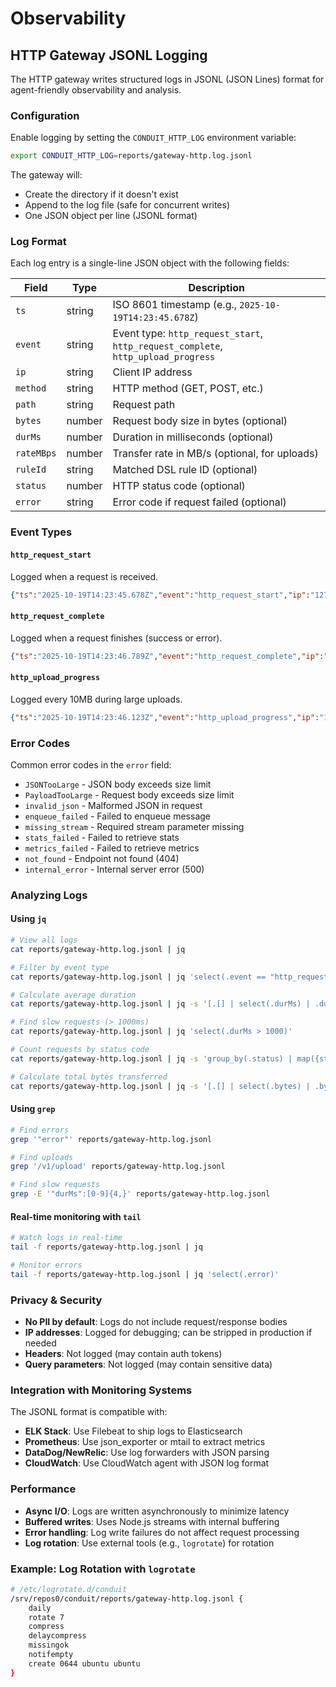 # Observability

## HTTP Gateway JSONL Logging

The HTTP gateway writes structured logs in JSONL (JSON Lines) format for agent-friendly observability and analysis.

### Configuration

Enable logging by setting the `CONDUIT_HTTP_LOG` environment variable:

```bash
export CONDUIT_HTTP_LOG=reports/gateway-http.log.jsonl
```

The gateway will:
- Create the directory if it doesn't exist
- Append to the log file (safe for concurrent writes)
- One JSON object per line (JSONL format)

### Log Format

Each log entry is a single-line JSON object with the following fields:

| Field | Type | Description |
|-------|------|-------------|
| `ts` | string | ISO 8601 timestamp (e.g., `2025-10-19T14:23:45.678Z`) |
| `event` | string | Event type: `http_request_start`, `http_request_complete`, `http_upload_progress` |
| `ip` | string | Client IP address |
| `method` | string | HTTP method (GET, POST, etc.) |
| `path` | string | Request path |
| `bytes` | number | Request body size in bytes (optional) |
| `durMs` | number | Duration in milliseconds (optional) |
| `rateMBps` | number | Transfer rate in MB/s (optional, for uploads) |
| `ruleId` | string | Matched DSL rule ID (optional) |
| `status` | number | HTTP status code (optional) |
| `error` | string | Error code if request failed (optional) |

### Event Types

#### `http_request_start`
Logged when a request is received.

```json
{"ts":"2025-10-19T14:23:45.678Z","event":"http_request_start","ip":"127.0.0.1","method":"POST","path":"/v1/upload","ruleId":"dsl_rule"}
```

#### `http_request_complete`
Logged when a request finishes (success or error).

```json
{"ts":"2025-10-19T14:23:46.789Z","event":"http_request_complete","ip":"127.0.0.1","method":"POST","path":"/v1/upload","bytes":104857600,"durMs":1234,"rateMBps":85.3,"ruleId":"dsl_rule","status":202}
```

#### `http_upload_progress`
Logged every 10MB during large uploads.

```json
{"ts":"2025-10-19T14:23:46.123Z","event":"http_upload_progress","ip":"127.0.0.1","method":"POST","path":"/v1/upload","bytes":10485760,"durMs":456,"rateMBps":23.0,"ruleId":"dsl_rule"}
```

### Error Codes

Common error codes in the `error` field:

- `JSONTooLarge` - JSON body exceeds size limit
- `PayloadTooLarge` - Request body exceeds size limit
- `invalid_json` - Malformed JSON in request
- `enqueue_failed` - Failed to enqueue message
- `missing_stream` - Required stream parameter missing
- `stats_failed` - Failed to retrieve stats
- `metrics_failed` - Failed to retrieve metrics
- `not_found` - Endpoint not found (404)
- `internal_error` - Internal server error (500)

### Analyzing Logs

#### Using `jq`

```bash
# View all logs
cat reports/gateway-http.log.jsonl | jq

# Filter by event type
cat reports/gateway-http.log.jsonl | jq 'select(.event == "http_request_complete")'

# Calculate average duration
cat reports/gateway-http.log.jsonl | jq -s '[.[] | select(.durMs) | .durMs] | add / length'

# Find slow requests (> 1000ms)
cat reports/gateway-http.log.jsonl | jq 'select(.durMs > 1000)'

# Count requests by status code
cat reports/gateway-http.log.jsonl | jq -s 'group_by(.status) | map({status: .[0].status, count: length})'

# Calculate total bytes transferred
cat reports/gateway-http.log.jsonl | jq -s '[.[] | select(.bytes) | .bytes] | add'
```

#### Using `grep`

```bash
# Find errors
grep '"error"' reports/gateway-http.log.jsonl

# Find uploads
grep '/v1/upload' reports/gateway-http.log.jsonl

# Find slow requests
grep -E '"durMs":[0-9]{4,}' reports/gateway-http.log.jsonl
```

#### Real-time monitoring with `tail`

```bash
# Watch logs in real-time
tail -f reports/gateway-http.log.jsonl | jq

# Monitor errors
tail -f reports/gateway-http.log.jsonl | jq 'select(.error)'
```

### Privacy & Security

- **No PII by default**: Logs do not include request/response bodies
- **IP addresses**: Logged for debugging; can be stripped in production if needed
- **Headers**: Not logged (may contain auth tokens)
- **Query parameters**: Not logged (may contain sensitive data)

### Integration with Monitoring Systems

The JSONL format is compatible with:
- **ELK Stack**: Use Filebeat to ship logs to Elasticsearch
- **Prometheus**: Use json_exporter or mtail to extract metrics
- **DataDog/NewRelic**: Use log forwarders with JSON parsing
- **CloudWatch**: Use CloudWatch agent with JSON log format

### Performance

- **Async I/O**: Logs are written asynchronously to minimize latency
- **Buffered writes**: Uses Node.js streams with internal buffering
- **Error handling**: Log write failures do not affect request processing
- **Log rotation**: Use external tools (e.g., `logrotate`) for rotation

### Example: Log Rotation with `logrotate`

```bash
# /etc/logrotate.d/conduit
/srv/repos0/conduit/reports/gateway-http.log.jsonl {
    daily
    rotate 7
    compress
    delaycompress
    missingok
    notifempty
    create 0644 ubuntu ubuntu
}
```
